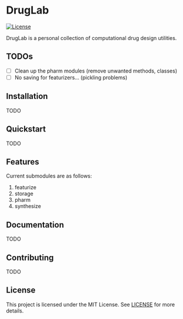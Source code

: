 # DrugLab

[![License](https://img.shields.io/badge/license-MIT-blue)](LICENSE)

DrugLab is a personal collection of computational drug design utilities.

## TODOs
- [ ] Clean up the pharm modules (remove unwanted methods, classes)
- [ ] No saving for featurizers... (pickling problems)

## Installation
TODO

## Quickstart
TODO

## Features
Current submodules are as follows:
1. featurize
2. storage
3. pharm
4. synthesize

## Documentation
TODO

## Contributing
TODO

## License
This project is licensed under the MIT License. See [LICENSE](./LICENSE) for more details.


